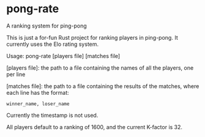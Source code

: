 # pong-rate
A ranking system for ping-pong

This is just a for-fun Rust project for ranking players in ping-pong. It currently uses the Elo rating system.

Usage: pong-rate [players file] [matches file]

[players file]: the path to a file containing the names of all the players, one per line

[matches file]: the path to a file containing the results of the matches, where each line has the format:

`winner_name, loser_name`

Currently the timestamp is not used.

All players default to a ranking of 1600, and the current K-factor is 32.
